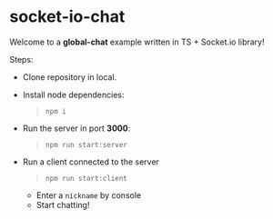 # socket-io-chat


Welcome to a **global-chat** example written in TS + Socket.io library!


Steps:

- Clone repository in local.
- Install node dependencies:
  
  > `npm i`

- Run the server in port **3000**: 

    > `npm run start:server`    

- Run a client connected to the server

    > `npm run start:client`

    - Enter a `nickname` by console
    - Start chatting!
